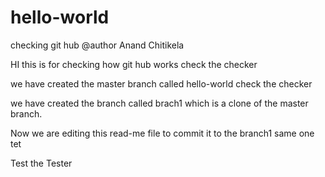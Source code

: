 # hello-world
checking git hub
@author Anand Chitikela

HI this is for checking how git hub works check the checker

we have created the master branch called hello-world check the checker 

we have created the branch called brach1 which is a clone of the master branch.

Now we are editing this read-me file to commit it to the branch1 same one tet

Test the Tester
